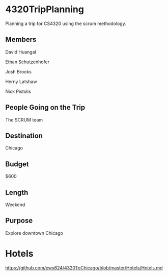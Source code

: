 # 4320TripPlanning
Planning a trip for CS4320 using the scrum methodology.

## Members
David Huangal

Ethan Schutzenhofer

Josh Brooks

Herny Latshaw

Nick Pistolis

## People Going on the Trip
The SCRUM team

## Destination
Chicago

## Budget
$600

## Length
Weekend

## Purpose
Explore downtown Chicago

# Hotels
https://github.com/ews624/4320ToChicago/blob/master/Hotels/Hotels.md
